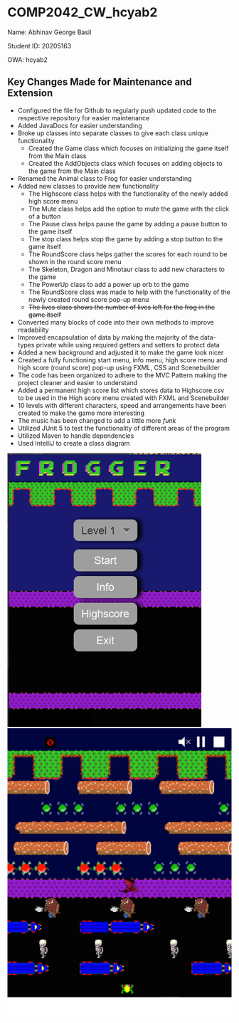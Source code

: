 # COMP2042_CW_hcyab2

Name: Abhinav George Basil

Student ID: 20205163

OWA: hcyab2


## Key Changes Made for Maintenance and Extension
- Configured the file for Github to regularly push updated code to the respective repository for easier maintenance
- Added JavaDocs for easier understanding
- Broke up classes into separate classes to give each class unique functionality
    - Created the Game class which focuses on initializing the game itself from the Main class
    - Created the AddObjects class which focuses on adding objects to the game from the Main class
- Renamed the Animal class to Frog for easier understanding
- Added new classes to provide new functionality
    - The Highscore class helps with the functionality of the newly added high score menu
    - The Mute class helps add the option to mute the game with the click of a button
    - The Pause class helps pause the game by adding a pause button to the game itself
    - The stop class helps stop the game by adding a stop button to the game itself
    - The RoundScore class helps gather the scores for each round to be shown in the round score menu
    - The Skeleton, Dragon and Minotaur class to add new characters to the game
    - The PowerUp class to add a power up orb to the game
    - The RoundScore class was made to help with the functionality of the newly created round score pop-up menu
    - ~~The lives class shows the number of lives left for the frog in the game itself~~
- Converted many blocks of code into their own methods to improve readability
- Improved encapsulation of data by making the majority of the data-types private while using required getters and setters to protect data
- Added a new background and adjusted it to make the game look nicer
- Created a fully functioning start menu, info menu, high score menu and high score (round score) pop-up using FXML, CSS and Scenebuilder
- The code has been organized to adhere to the MVC Pattern making the project cleaner and easier to understand
- Added a permanent high score list which stores data to Highscore.csv to be used in the High score menu created with FXML and Scenebuilder
- 10 levels with different characters, speed and arrangements have been created to make the game more interesting
- The music has been changed to add a little more _funk_
- Utilized JUnit 5 to test the functionality of different areas of the program
- Utilized Maven to handle dependencies
- Used IntelliJ to create a class diagram
      
![img.png](img.png)
![img_1.png](img_1.png)